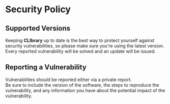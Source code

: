 # Security Policy

## Supported Versions

Keeping **CLIbrary** up to date is the best way to protect yourself against security vulnerabilities, so please make sure you're using the latest version.  
Every reported vulnerability will be solved and an update will be issued.

## Reporting a Vulnerability

Vulnerabilities should be reported either via a private report.  
Be sure to include the version of the software, the steps to reproduce the vulnerability, and any information you have about the potential impact of the vulnerability.
